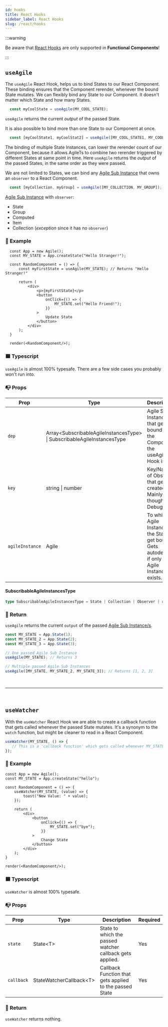 ```yaml
---
id: hooks
title: React Hooks
sidebar_label: React Hooks
slug: /react/hooks
---
```


:::warning

Be aware that [React Hooks](https://reactjs.org/docs/hooks-intro.html) are only supported in **Functional Components**!

:::


## `useAgile`

The `useAgile` React Hook, helps us to bind States to our React Component.
These binding ensures that the Component rerender, whenever the bound State mutates.
We can flexibly bind any State to our Component. 
It doesn't matter which State and how many States.
```ts
  const myCoolState = useAgile(MY_COOL_STATE); 
```
`useAgile` returns the current _output_ of the passed State.

It is also possible to bind more than one State to our Component at once.
```ts
  const [myCoolState1, myCoolStat2] = useAgile([MY_COOL_STATE1, MY_COOL_STATE2]);
```
The binding of multiple State Instances, can lower the rerender count of our Component,
because it allows AgileTs to combine two rerender triggered by different States at same point in time.
Here `useAgile` returns the _output_ of the passed States, in the same order
as they were passed.

We are not limited to States, we can bind any [Agile Sub Instance](../../../main/Introduction.md#agile-sub-instance) that owns
an `observer` to a React Component.
```ts
  const [myCollection, myGroup] = useAgile([MY_COLLECTION, MY_GROUP]);
```
[Agile Sub Instance](../../../main/Introduction.md#agile-sub-instance) with `observer`:
- State
- Group
- Computed
- Item
- Collection (_exception_ since it has no `observer`)

### 🔴 Example

```tsx live
  const App = new Agile();
  const MY_STATE = App.createState("Hello Stranger!");
  
  const RandomComponent = () => {
      const myFirstState = useAgile(MY_STATE); // Returns "Hello Stranger!"
   
      return (
          <div>                                              
              <p>{myFirstState}</p>                          
              <button                                       
                  onClick={() => {
                      MY_STATE.set("Hello Friend!"); 
                  }}
              >
                  Update State
              </button>
          </div>
      );
  }
  
  render(<RandomComponent/>);
```

### 🟦 Typescript

`useAgile` is almost 100% typesafe.
There are a few side cases you probably won't run into.

### 📭 Props

| Prop              | Type                                                                       | Description                                                                                                  | Required    | 
| ----------------- | -------------------------------------------------------------------------- | ------------------------------------------------------------------------------------------------------------ | ------------|
| `dep`             | Array<SubscribableAgileInstancesType\> \| SubscribableAgileInstancesType   | Agile Sub Instances that get bound to the Component the useAgile Hook is in                                  | Yes         | 
| `key`             | string \| number                                                           | Key/Name of Observer that gets created. Mainly thought for Debugging.                                        | No          | 
| `agileInstance`   | Agile                                                                      | To which Agile Instance the State get bound. Gets autodetect if only one Agile Instance exists.              | No          |

#### SubscribableAgileInstancesType
```ts
type SubscribableAgileInstancesType = State | Collection | Observer | undefined;
```

### 📄 Return

`useAgile` returns the current `output` of the passed [Agile Sub Instance/s](../../../main/Introduction.md#agile-sub-instance).

```ts {6,9}
const MY_STATE = App.State(1);
const MY_STATE_2 = App.State(2);
const MY_STATE_3 = App.State(3);

// One passed Agile Sub Instance
useAgile(MY_STATE); // Returns 3

// Multiple passed Agile Sub Instances
useAgile([MY_STATE, MY_STATE_2, MY_STATE_3]); // Returns [1, 2, 3]
```



<br />

---

<br />



## `useWatcher`

With the `useWatcher` React Hook we are able to create a callback function that gets called whenever
the passed State mutates. It's a synonym to the `watch` function, but might be cleaner to read in a React Component.
```ts
useWatcher(MY_STATE, () => {
   // This is a 'callback function' which gets called whenever MY_STATE mutates
});
```

### 🔴 Example

```tsx live
const App = new Agile();
const MY_STATE = App.createState("hello");

const RandomComponent = () => {
    useWatcher(MY_STATE, (value) => {
        toast("New Value: " + value);
    });

    return (
        <div>
            <button
                onClick={() => {
                    MY_STATE.set("bye");
                }}
            >
                Change State
            </button>
        </div>
    );
}

render(<RandomComponent/>);
```

### 🟦 Typescript

`useWatcher` is almost 100% typesafe.

### 📭 Props

| Prop              | Type                                            | Description                                                                  | Required    | 
| ----------------- | ----------------------------------------------- | ---------------------------------------------------------------------------- | ------------|
| `state`           | State<T\>                                       | State to which the passed watcher callback gets applied.                     | Yes         | 
| `callback`        | StateWatcherCallback<T\>                        | Callback Function that gets applied to the passed State                      | Yes         |

### 📄 Return

`useWatcher` returns nothing.

